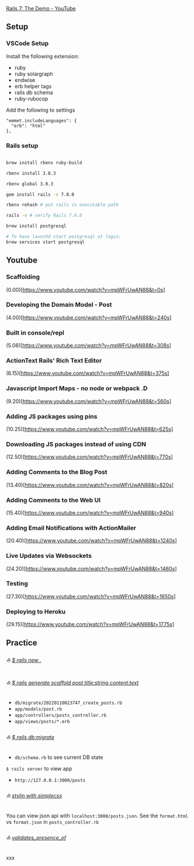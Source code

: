 [Rails 7: The Demo - YouTube](https://www.youtube.com/watch?v=mpWFrUwAN88)

## Setup 

### VSCode Setup

Install the following extension:
- ruby
- ruby solargraph
- endwise
- erb helper tags
- rails db schema
- ruby-rubocop

Add the following to settings
```
"emmet.includeLanguages": {
  "erb": "html"
},
```

### Rails setup

```bash

brew install rbenv ruby-build

rbenv install 3.0.3

rbenv global 3.0.3

gem install rails -v 7.0.0

rbenv rehash # put rails in executable path

rails -v # verify Rails 7.0.0

brew install postgresql

# To have launchd start postgresql at login:
brew services start postgresql
```

## Youtube

### Scaffolding
(0.00)[https://www.youtube.com/watch?v=mpWFrUwAN88&t=0s]

### Developing the Domain Model - Post
(4.00)[https://www.youtube.com/watch?v=mpWFrUwAN88&t=240s]

### Built in console/repl
(5.08)[https://www.youtube.com/watch?v=mpWFrUwAN88&t=308s]

### ActionText Rails' Rich Text Editor
(6.15)[https://www.youtube.com/watch?v=mpWFrUwAN88&t=375s]

### Javascript Import Maps - no node or webpack .D
(9.20)[https://www.youtube.com/watch?v=mpWFrUwAN88&t=560s]

### Adding JS packages using pins
(10.25)[https://www.youtube.com/watch?v=mpWFrUwAN88&t=625s]

### Downloading JS packages instead of using CDN
(12.50)[https://www.youtube.com/watch?v=mpWFrUwAN88&t=770s]

### Adding Comments to the Blog Post
(13.40)[https://www.youtube.com/watch?v=mpWFrUwAN88&t=820s]

### Adding Comments to the Web UI
(15.40)[https://www.youtube.com/watch?v=mpWFrUwAN88&t=940s]

### Adding Email Notifications with ActionMailer
(20.40)[https://www.youtube.com/watch?v=mpWFrUwAN88&t=1240s]

### Live Updates via Websockets
(24.20)[https://www.youtube.com/watch?v=mpWFrUwAN88&t=1460s]

### Testing
(27.30)[https://www.youtube.com/watch?v=mpWFrUwAN88&t=1650s]

### Deploying to Heroku
(29.15)[https://www.youtube.com/watch?v=mpWFrUwAN88&t=1775s]

## Practice

###### :boat: [$ rails new .](https://github.com/arafatm/rails.7.demo.dhh/commit/88eced3)

###### :boat: [$ rails generate scaffold post title:string content:text](https://github.com/arafatm/rails.7.demo.dhh/commit/49d3f91)
- `db/migrate/20220110023747_create_posts.rb`
- `app/models/post.rb`
- `app/controllers/posts_controller.rb`
- `app/views/posts/*.erb`

###### :boat: [$ rails db:migrate](https://github.com/arafatm/rails.7.demo.dhh/commit/a53195b)
- `db/schema.rb` to see current DB state

`$ rails server` to view app
- `http://127.0.0.1:3000/posts`

###### :boat: [stylin with simplecss](https://github.com/arafatm/rails.7.demo.dhh/commit/25c7828)

You can view json api with `localhost:3000/posts.json`. See the `format.html` vs `format.json` in `posts_controller.rb`

###### :boat: [validates_presence_of](https://github.com/arafatm/rails.7.demo.dhh/commit/a1b5a8f)

xxx


